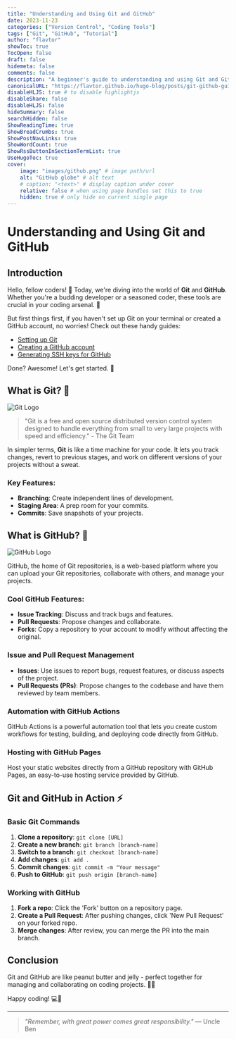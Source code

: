```yaml
---
title: "Understanding and Using Git and GitHub"
date: 2023-11-23
categories: ["Version Control", "Coding Tools"]
tags: ["Git", "GitHub", "Tutorial"]
author: "flavtor"
showToc: true
TocOpen: false
draft: false
hidemeta: false
comments: false
description: "A beginner's guide to understanding and using Git and GitHub."
canonicalURL: "https://flavtor.github.io/hugo-blog/posts/git-github-guide"
disableHLJS: true # to disable highlightjs
disableShare: false
disableHLJS: false
hideSummary: false
searchHidden: false
ShowReadingTime: true
ShowBreadCrumbs: true
ShowPostNavLinks: true
ShowWordCount: true
ShowRssButtonInSectionTermList: true
UseHugoToc: true
cover:
    image: "images/github.png" # image path/url
    alt: "GitHub globe" # alt text
    # caption: "<text>" # display caption under cover
    relative: false # when using page bundles set this to true
    hidden: true # only hide on current single page
---
```


# Understanding and Using Git and GitHub

## Introduction

Hello, fellow coders! 👋 Today, we're diving into the world of **Git** and **GitHub**. Whether you're a budding developer or a seasoned coder, these tools are crucial in your coding arsenal. 🚀

But first things first, if you haven't set up Git on your terminal or created a GitHub account, no worries! Check out these handy guides:

- [Setting up Git](https://git-scm.com/book/en/v2/Getting-Started-Installing-Git)
- [Creating a GitHub account](https://github.com/join)
- [Generating SSH keys for GitHub](https://docs.github.com/en/authentication/connecting-to-github-with-ssh)

Done? Awesome! Let's get started. 🌟

## What is Git? 🤔

![Git Logo](https://git-scm.com/images/logos/1color-orange-lightbg@2x.png)

> "Git is a free and open source distributed version control system designed to handle everything from small to very large projects with speed and efficiency." - The Git Team

In simpler terms, **Git** is like a time machine for your code. It lets you track changes, revert to previous stages, and work on different versions of your projects without a sweat.

### Key Features:

- **Branching**: Create independent lines of development.
- **Staging Area**: A prep room for your commits.
- **Commits**: Save snapshots of your projects.

## What is GitHub? 🐙

![GitHub Logo](https://github.githubassets.com/assets/GitHub-Mark-ea2971cee799.png)

GitHub, the home of Git repositories, is a web-based platform where you can upload your Git repositories, collaborate with others, and manage your projects.

### Cool GitHub Features:

- **Issue Tracking**: Discuss and track bugs and features.
- **Pull Requests**: Propose changes and collaborate.
- **Forks**: Copy a repository to your account to modify without affecting the original.

### Issue and Pull Request Management

- **Issues**: Use issues to report bugs, request features, or discuss aspects of the project.
- **Pull Requests (PRs)**: Propose changes to the codebase and have them reviewed by team members.

### Automation with GitHub Actions

GitHub Actions is a powerful automation tool that lets you create custom workflows for testing, building, and deploying code directly from GitHub.

### Hosting with GitHub Pages

Host your static websites directly from a GitHub repository with GitHub Pages, an easy-to-use hosting service provided by GitHub.

## Git and GitHub in Action ⚡

### Basic Git Commands

1. **Clone a repository**: `git clone [URL]`
2. **Create a new branch**: `git branch [branch-name]`
3. **Switch to a branch**: `git checkout [branch-name]`
4. **Add changes**: `git add .`
5. **Commit changes**: `git commit -m "Your message"`
6. **Push to GitHub**: `git push origin [branch-name]`

### Working with GitHub

1. **Fork a repo**: Click the 'Fork' button on a repository page.
2. **Create a Pull Request**: After pushing changes, click 'New Pull Request' on your forked repo.
3. **Merge changes**: After review, you can merge the PR into the main branch.

## Conclusion

Git and GitHub are like peanut butter and jelly - perfect together for managing and collaborating on coding projects. 🥜🍇

Happy coding! 💻🎉

---

> _"Remember, with great power comes great responsibility."_ — Uncle Ben